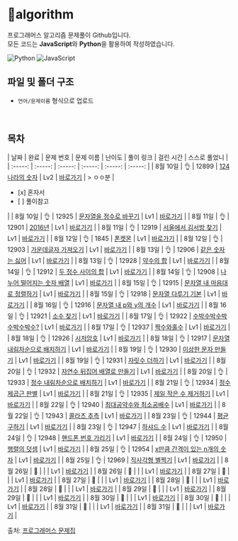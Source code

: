 # :cactus:algorithm
프로그래머스 알고리즘 문제풀이 Github입니다.  
모든 코드는 **JavaScript**와 **Python**을 활용하여 작성하였습니다. 

![Python](https://img.shields.io/badge/python-3670A0?style=for-the-badge&logo=python&logoColor=ffdd54)
![JavaScript](https://img.shields.io/badge/javascript-%23323330.svg?style=for-the-badge&logo=javascript&logoColor=%23F7DF1E)
<br/>

## 파일 및 폴더 구조
- `언어/문제이름` 형식으로 업로드

<br/>

## 목차


|          날짜          |        완료         |        문제 번호         |        문제 이름         |         난이도          |        풀이 링크         |        걸린 시간         |        스스로 풀었니         |
| :-----: | :-----: | :-----: | :-----: | :-----: | :-----: |
| 8월 10일 |  :ok_hand:  | 12899 | <a href="https://school.programmers.co.kr/learn/courses/30/lessons/12899" target="_blank">124 나라의 숫자</a> | Lv2 | <a href="./JS/124나라의숫자.js">바로가기</a> | > ㅇㅇ분 | <ul><li>[x] 혼자서</li><li>[ ] 풀이참고</li></ul> |
| 8월 10일 |  :ok_hand:  | 12925 | <a href="https://school.programmers.co.kr/learn/courses/30/lessons/12925" target="_blank">문자열을 정수로 바꾸기</a> | Lv1 | <a href="./JS/문자열을정수로바꾸기.js">바로가기</a> |
| 8월 11일 | :ok_hand: | 12901 | <a href="https://school.programmers.co.kr/learn/courses/30/lessons/12901" target="_blank">2016년</a> | Lv1 | <a href="./JS/2016년.js">바로가기</a> |
| 8월 11일 | :ok_hand: | 12919 | <a href="https://school.programmers.co.kr/learn/courses/30/lessons/12919" target="_blank">서울에서 김서방 찾기</a> | Lv1 | <a href="./JS/서울에서김서방찾기.js">바로가기</a> |
| 8월 12일 | :ok_hand: | 1845 | <a href="https://school.programmers.co.kr/learn/courses/30/lessons/1845" target="_blank">폰켓몬</a> | Lv1 | <a href="./JS/폰켓몬.js">바로가기</a> |
| 8월 12일 | :ok_hand: | 12903 | <a href="https://school.programmers.co.kr/learn/courses/30/lessons/12903" target="_blank">가운데글자 가져오기</a> | Lv1 | <a href="./JS/가운데글자가져오기.js">바로가기</a> |
| 8월 13일 | :ok_hand: | 12906 | <a href="https://school.programmers.co.kr/learn/courses/30/lessons/12906" target="_blank">같은 숫자는 싫어</a> | Lv1 | <a href="./JS/같은숫자는싫어.js">바로가기</a> |
| 8월 13일 | :ok_hand: | 12928 | <a href="https://school.programmers.co.kr/learn/courses/30/lessons/12928" target="_blank">약수의 합</a> | Lv1 | <a href="./JS/약수의합.js">바로가기</a> |
| 8월 14일 | :ok_hand: | 12912 | <a href="https://school.programmers.co.kr/learn/courses/30/lessons/12912" target="_blank">두 정수 사이의 합</a> | Lv1 | <a href="./JS/두정수사이의합.js">바로가기</a> |
| 8월 14일 | :ok_hand: | 12908 | <a href="https://school.programmers.co.kr/learn/courses/30/lessons/12908" target="_blank">나누어 떨어지는 숫자 배열</a> | Lv1 | <a href="./JS/나누어떨어지는숫자배열.js">바로가기</a> |
| 8월 15일 | :ok_hand: | 12915 | <a href="https://school.programmers.co.kr/learn/courses/30/lessons/12915" target="_blank">문자열 내 마음대로 정렬하기</a> | Lv1 | <a href="./JS/문자열내마음대로정렬하기.js">바로가기</a> |
| 8월 15일 | :ok_hand: | 12918 | <a href="https://school.programmers.co.kr/learn/courses/30/lessons/12918" target="_blank">문자열 다루기 기본</a> | Lv1 | <a href="./JS/문자열다루기기본.js">바로가기</a> |
| 8월 16일 | :ok_hand: | 12916 | <a href="https://school.programmers.co.kr/learn/courses/30/lessons/12916" target="_blank">문자열 내 p와 y의 개수</a> | Lv1 | <a href="./JS/문자열내p와y의개수.js">바로가기</a> |
| 8월 16일 | :ok_hand: | 12921 | <a href="https://school.programmers.co.kr/learn/courses/30/lessons/12921" target="_blank">소수 찾기</a> | Lv1 | <a href="./JS/소수찾기.js">바로가기</a> |
| 8월 17일 | :ok_hand: | 12922 | <a href="https://school.programmers.co.kr/learn/courses/30/lessons/12922" target="_blank">수박수박수박수박수박수?</a> | Lv1 | <a href="./JS/수박수박수박수박수박수.js">바로가기</a> |
| 8월 17일 | :ok_hand: | 12937 | <a href="https://school.programmers.co.kr/learn/courses/30/lessons/12937" target="_blank">짝수와홀수</a> | Lv1 | <a href="./JS/짝수와홀수.js">바로가기</a> |
| 8월 18일 | :ok_hand: | 12926 | <a href="https://school.programmers.co.kr/learn/courses/30/lessons/12926" target="_blank">시저암호</a> | Lv1 | <a href="./JS/시저암호.js">바로가기</a> |
| 8월 18일 | :ok_hand: | 12917 | <a href="https://school.programmers.co.kr/learn/courses/30/lessons/12917" target="_blank">문자열 내림차순으로 배치하기</a> | Lv1 | <a href="./JS/문자열내림차순으로배치하기.js">바로가기</a> |
| 8월 19일 | :ok_hand: | 12930 | <a href="https://school.programmers.co.kr/learn/courses/30/lessons/12930" target="_blank">이상한 문자 만들기</a> | Lv1 | <a href="./JS/이상한문자만들기.js">바로가기</a> |
| 8월 19일 | :ok_hand: | 12931 | <a href="https://school.programmers.co.kr/learn/courses/30/lessons/12931" target="_blank">자릿수 더하기</a> | Lv1 | <a href="./JS/자릿수더하기.js">바로가기</a> |
| 8월 20일 | :ok_hand: | 12932 | <a href="https://school.programmers.co.kr/learn/courses/30/lessons/12932" target="_blank">자연수 뒤집어 배열로 만들기</a> | Lv1 | <a href="./JS/자연수뒤집어배열로만들기.js">바로가기</a> |
| 8월 20일 | :ok_hand: | 12933 | <a href="https://school.programmers.co.kr/learn/courses/30/lessons/12933" target="_blank">정수 내림차순으로 배치하기</a> | Lv1 | <a href="./JS/정수내림차순으로배치하기.js">바로가기</a> |
| 8월 21일 | :ok_hand: | 12934 | <a href="https://school.programmers.co.kr/learn/courses/30/lessons/12934" target="_blank">정수 제곱근 판별</a> | Lv1 | <a href="./JS/정수제곱근판별.js">바로가기</a> |
| 8월 21일 | :ok_hand: | 12935 | <a href="https://school.programmers.co.kr/learn/courses/30/lessons/12935" target="_blank">제일 작은 수 제거하기</a> | Lv1 | <a href="./JS/제일작은수제거하기.js">바로가기</a> |
| 8월 22일 | :ok_hand: | 12940 | <a href="https://school.programmers.co.kr/learn/courses/30/lessons/12940" target="_blank">최대공약수와 최소공배수</a> | Lv1 | <a href="./JS/최대공약수와최소공배수.js">바로가기</a> |
| 8월 22일 | :ok_hand: | 12943 | <a href="https://school.programmers.co.kr/learn/courses/30/lessons/12943" target="_blank">콜라츠 추측</a> | Lv1 | <a href="./JS/콜라츠추측.js">바로가기</a> |
| 8월 23일 | :ok_hand: | 12944 | <a href="https://school.programmers.co.kr/learn/courses/30/lessons/12944" target="_blank">평균 구하기</a> | Lv1 | <a href="./JS/평균구하기.js">바로가기</a> |
| 8월 23일 | :ok_hand: | 12947 | <a href="https://school.programmers.co.kr/learn/courses/30/lessons/12947" target="_blank">하샤드 수</a> | Lv1 | <a href="./JS/하샤드수.js">바로가기</a> |
| 8월 24일 | :ok_hand: | 12948 | <a href="https://school.programmers.co.kr/learn/courses/30/lessons/12948" target="_blank">핸드폰 번호 가리기</a> | Lv1 | <a href="./JS/핸드폰번호가리기.js">바로가기</a> |
| 8월 24일 | :ok_hand: | 12950 | <a href="https://school.programmers.co.kr/learn/courses/30/lessons/12950" target="_blank">행렬의 덧셈</a> | Lv1 | <a href="./JS/행렬의덧셈.js">바로가기</a> |
| 8월 25일 | :ok_hand: | 12954 | <a href="https://school.programmers.co.kr/learn/courses/30/lessons/12954" target="_blank">x만큼 간격이 있는 n개의 숫자</a> | Lv1 | <a href="./JS/x만큼간격이있는n개의숫자.js">바로가기</a> |
| 8월 25일 | :ok_hand: | 12969 | <a href="https://school.programmers.co.kr/learn/courses/30/lessons/12969" target="_blank">직사각형 별찍기</a> | Lv1 | <a href="./JS/직사각형별찍기.js">바로가기</a> |
| 8월 26일 | :running: |  | <a href="" target="_blank"></a> | Lv1 | <a href="./JS/">바로가기</a> |
| 8월 26일 | :running: |  | <a href="" target="_blank"></a> | Lv1 | <a href="./JS/">바로가기</a> |
| 8월 27일 | :running: |  | <a href="" target="_blank"></a> | Lv1 | <a href="./JS/">바로가기</a> |
| 8월 27일 | :running: |  | <a href="" target="_blank"></a> | Lv1 | <a href="./JS/">바로가기</a> |
| 8월 28일 | :running: |  | <a href="" target="_blank"></a> | Lv1 | <a href="./JS/">바로가기</a> |
| 8월 28일 | :running: |  | <a href="" target="_blank"></a> | Lv1 | <a href="./JS/">바로가기</a> |
| 8월 29일 | :running: |  | <a href="" target="_blank"></a> | Lv1 | <a href="./JS/">바로가기</a> |
| 8월 29일 | :running: |  | <a href="" target="_blank"></a> | Lv1 | <a href="./JS/">바로가기</a> |
| 8월 30일 | :running: |  | <a href="" target="_blank"></a> | Lv1 | <a href="./JS/">바로가기</a> |
| 8월 30일 | :running: |  | <a href="" target="_blank"></a> | Lv1 | <a href="./JS/">바로가기</a> |
| 8월 31일 | :running: |  | <a href="" target="_blank"></a> | Lv1 | <a href="./JS/">바로가기</a> |
| 8월 31일 | :running: |  | <a href="" target="_blank"></a> | Lv1 | <a href="./JS/">바로가기</a> |

출처: [프로그래머스 문제집](https://school.programmers.co.kr/learn/challenges)
